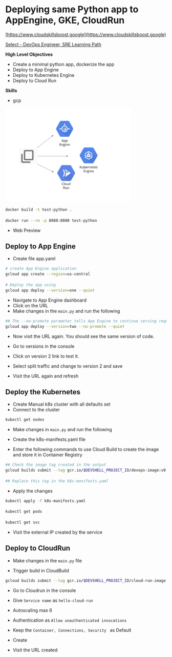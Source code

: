 # Deploying same Python app to AppEngine, GKE, CloudRun

[https://www.cloudskillsboost.google](https://www.cloudskillsboost.google)

[Select - DevOps Engineer, SRE Learning Path](https://www.cloudskillsboost.google/paths)

**High Level Objectives**
- Create a minimal python app, dockerize the app 
- Deploy to App Engine 
- Deploy to Kubernetes Engine 
- Deploy to Cloud Run



**Skills**
- gcp

![img.png](.images/arch-objective.png)

```bash
docker build -t test-python .

docker run --rm -p 8080:8080 test-python
```

- Web Preview

## Deploy to App Engine

- Create file app.yaml

```bash
# create App Engine application 
gcloud app create --region=us-central

# Deploy the app using
gcloud app deploy --version=one --quiet
```

- Navigate to App Engine dashboard
- Click on the URL
- Make changes in the `main.py` and run the following

```bash
## The --no-promote parameter tells App Engine to continue serving requests with the old version
gcloud app deploy --version=two --no-promote --quiet
```

- Now visit the URL again. You should see the same version of code.
- Go to versions in the console 
- Click on version 2 link to test it.

- Select split traffic and change to version 2 and save
- Visit the URL again and refresh

## Deploy the Kubernetes

- Create Manual k8s cluster with all defaults set
- Connect to the cluster

```bash
kubectl get nodes
```

- Make changes in `main.py` and run the following

- Create the k8s-manifests.yaml file

- Enter the following commands to use Cloud Build to create the image and store it in Container Registry
```bash
## Check the image tag created in the output
gcloud builds submit --tag gcr.io/$DEVSHELL_PROJECT_ID/devops-image:v0.2 .

## Replace this tag in the k8s-manifests.yaml
```

- Apply the changes

```bash
kubectl apply -f k8s-manifests.yaml

kubectl get pods

kubectl get svc
```

- Visit the external IP created by the service

## Deploy to CloudRun

- Make changes in the `main.py` file

- Trigger build in CloudBuild

```bash
gcloud builds submit --tag gcr.io/$DEVSHELL_PROJECT_ID/cloud-run-image:v0.1 .
```

- Go to Cloudrun in the console

- Give `Service name` as `hello-cloud-run` 
- Autoscaling max 6
- Authentication as `Allow unauthenticated invocations`
- Keep the `Container, Connections, Security ` as Default
- Create
- Visit the URL created




